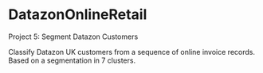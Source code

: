 # DatazonOnlineRetail
Project 5: Segment Datazon Customers

Classify Datazon UK customers from a sequence of online invoice records. Based on a segmentation in 7 clusters.
